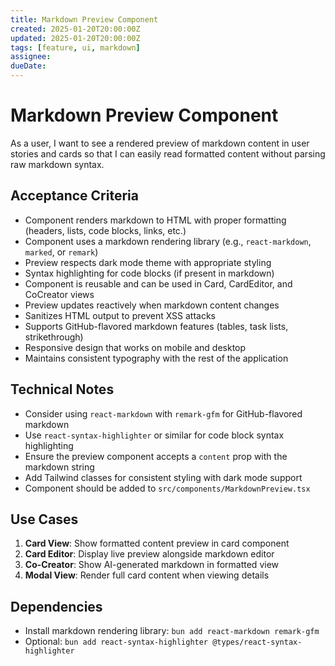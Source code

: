 ```yaml
---
title: Markdown Preview Component
created: 2025-01-20T20:00:00Z
updated: 2025-01-20T20:00:00Z
tags: [feature, ui, markdown]
assignee:
dueDate:
---
```


# Markdown Preview Component

As a user, I want to see a rendered preview of markdown content in user stories and cards so that I can easily read formatted content without parsing raw markdown syntax.

## Acceptance Criteria

- Component renders markdown to HTML with proper formatting (headers, lists, code blocks, links, etc.)
- Component uses a markdown rendering library (e.g., `react-markdown`, `marked`, or `remark`)
- Preview respects dark mode theme with appropriate styling
- Syntax highlighting for code blocks (if present in markdown)
- Component is reusable and can be used in Card, CardEditor, and CoCreator views
- Preview updates reactively when markdown content changes
- Sanitizes HTML output to prevent XSS attacks
- Supports GitHub-flavored markdown features (tables, task lists, strikethrough)
- Responsive design that works on mobile and desktop
- Maintains consistent typography with the rest of the application

## Technical Notes

- Consider using `react-markdown` with `remark-gfm` for GitHub-flavored markdown
- Use `react-syntax-highlighter` or similar for code block syntax highlighting
- Ensure the preview component accepts a `content` prop with the markdown string
- Add Tailwind classes for consistent styling with dark mode support
- Component should be added to `src/components/MarkdownPreview.tsx`

## Use Cases

1. **Card View**: Show formatted content preview in card component
2. **Card Editor**: Display live preview alongside markdown editor
3. **Co-Creator**: Show AI-generated markdown in formatted view
4. **Modal View**: Render full card content when viewing details

## Dependencies

- Install markdown rendering library: `bun add react-markdown remark-gfm`
- Optional: `bun add react-syntax-highlighter @types/react-syntax-highlighter`
